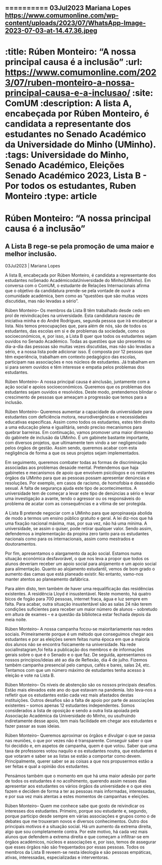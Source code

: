 
==========
03Jul2023
Mariana Lopes
https://www.comumonline.com/wp-content/uploads/2023/07/WhatsApp-Image-2023-07-03-at-14.47.36.jpeg
---
:title: Rúben Monteiro: “A nossa principal causa é a inclusão”
:url: https://www.comumonline.com/2023/07/ruben-monteiro-a-nossa-principal-causa-e-a-inclusao/
:site: ComUM
:description: A lista A, encabeçada por Rúben Monteiro, é candidata a representante dos estudantes no Senado Académico da Universidade do Minho (UMinho).
:tags: Universidade do Minho, Senado Académico, Eleições Senado Académico 2023, Lista B - Por todos os estudantes, Ruben Monteiro
:type: article
==========


# **Rúben Monteiro: “A nossa principal causa é a inclusão”**

## A Lista B rege-se pela promoção de uma maior e melhor inclusão.

03Jul2023 | Mariana Lopes

A lista B, encabeçada por Rúben Monteiro, é candidata a representante dos estudantes noSenado AcadémicodaUniversidade do Minho(UMinho). Em conversa com o ComUM, o estudante de Relações Internacionais afirma que o objetivo da candidatura prende-se pela vontade de ouvir a comunidade académica, bem como as “questões que são muitas vezes discutidas, mas não levadas a sério”.

Rúben Monteiro– Os membros da Lista B têm trabalhado desde cedo em prol de reivindicações na universidade. Esta candidatura nasceu de iniciativa minha e do André Rodrigues, segunda pessoa que irá encabeçar a lista. Nós temos preocupações que, para além de nós, são de todos os estudantes, das escolas em si e de problemas da sociedade, como os socioeconómicos, e, por isso, a Lista B quer que todos os estudantes sejam ouvidos no Senado Académico. Todas as questões que são presentes no dia-a-dia das pessoas são muitas vezes discutidas, mas não são levadas a sério, e a nossa lista pode adicionar isso. É composta por 12 pessoas que têm experiência, trabalham em contexto pedagógico das escolas, participam nas associações e nos núcleos de estudantes. Já trabalham em si para serem ouvidos e têm interesse e empatia pelos problemas dos estudantes.

Rúben Monteiro– A nossa principal causa é ainclusão, juntamente com a ação social e apoios socioeconómicos. Queremos que os problemas dos estudantes sejam ouvidos e resolvidos. Deste modo, pretendemos blindar o crescimento de pessoas que ameaçam a progressão que temos para a inclusão.

Rúben Monteiro– Queremos aumentar a capacidade da universidade para estudantes com deficiência motora, neurodivergências e necessidades educativas específicas. Assim como todos os estudantes, estes têm direito a uma educação plena e igualitária, sendo preciso mecanismos para quebrar barreiras. Em continuação, vamos promover uma maior dimensão do gabinete de inclusão da UMinho. É um gabinete bastante importante, com diversos projetos, que ultimamente tem vindo a ser negligenciado pelos órgãos de gestão. Assim sendo, queremos acabar com esta negligência de forma a que os seus projetos sejam implementados.

Em seguimento, queremos combater todas as formas de discriminação associadas aos problemas desaúde mental. Pretendemos que haja gabinetes e mecanismos de apoio que envolvem psicólogos e os restantes órgãos da UMinho para que as pessoas possam apresentar denúncias e resoluções. Por exemplo, em casos de racismo, de homofobia e deassédio sexual. A falta de segurança ajuda este tipo de acontecimentos. A universidade tem de começar a levar este tipo de denúncias a sério e levar uma investigação a avante, tendo o agressor ou os responsáveis do problema de acatar com as consequências e a vítima de ser protegida.

A Lista B pretende negociar com a UMinho para que apropinaseja abolida de modo a termos um ensino público gratuito e geral. A lei diz-nos que há uma fixação nacional máxima, mas, por sua vez, não há uma mínima. A universidade, se assim o quiser, pode retirar qualquer valor. Sendo assim, defendemos a implementação da propina zero tanto para os estudantes nacionais como para os internacionais, assim como mestrados e doutoramentos.

Por fim, apresentamos o alargamento da ação social. Estamos numa situação económica desfavorável, o que nos leva a propor que todos os alunos deveriam receber um apoio social para alojamento e um apoio social para alimentação. Quanto ao alojamento estudantil, vemos de bom grado o aumento das camas que está planeado existir. No entanto, vamo-nos manter atentos ao planeamento dafábrica.

Para além disto, tem também de haver uma requalificação das residências existentes. A residência Lloyd é insustentável. Neste momento, há quatro bicos de fogão para 700 pessoas, internet fraca, água e luz sempre em falta. Para acabar, outra situação insustentável são as salas 24 não terem condições suficientes para receber um maior número de alunos – sobretudo em altura de exames – e a questão da biblioteca estar fechada depois da meia noite.

Rúben Monteiro– A nossa campanha focou-se maioritariamente nas redes sociais. Primeiramente porque é um método que conseguimos chegar aos estudantes e por as eleições serem feitas numa época em que a maioria dos alunos não se encontra fisicamente na universidade. Na rede socialInstagram,foi feita a publicação dos membros e de informações gerais sobre o que é o Senado e o que faz. De seguida, apresentamos os nossos princípios/ideias até ao dia de Reflexão, dia 4 de julho. Fizemos também campanha presencial pelo campus, cafés e bares, salas 24, etc. Tentamos com que um número máximo de estudantes tenha acesso à eleição e vote na Lista B.

Rúben Monteiro– Os níveis de abstenção são os nossos principais desafios. Estão mais elevados este ano do que estavam na pandemia. Isto leva-nos a refletir que os estudantes estão cada vez mais afastados destas instituições. Outros desafios são a falta de apoio por parte de associações existentes – somos apenas 12 estudantes independentes. Somos considerados a lista de oposição e sendo a outra lista apoiada pela Associação Académica da Universidade do Minho, ou usufruindo indiretamente desse apoio, tem mais facilidade em chegar aos estudantes e fazer passar as suas ideias.

Rúben Monteiro– Queremos aproximar os órgãos e divulgar o que se passa nas reuniões, o que por vezes não é transparente. Conseguir saber o que foi decidido e, em aspetos de campanha, quem é que votou. Saber que uma taxa de professores votou naquilo e os estudantes noutra, que estudantes é que votaram e saber se as listas se estão a comportar como devem. Principalmente, querer saber se as coisas a que nos propusermos estão a ser feitas e qual a opinião dos estudantes.

Pensámos também que o momento em que há uma maior adesão por parte de todos os estudantes é no acolhimento, querendo assim nesses dias apresentar aos estudantes os vários órgãos da universidade e o que eles fazem e decidem de forma a ter as pessoas mais informadas, interessadas, e por sua vez mais atentas a estes momentos de campanhas e eleições.

Rúben Monteiro– Quem me conhece sabe que gosto de reivindicar os interesses dos estudantes. Primeiro, porque sou estudante e, segundo, porque participo desde sempre em várias associações e grupos como o de debates que me trouxeram novos e diversos conhecimentos. Outro dos principais motivos é a situação social. Há um aumento da extrema direita, algo que sou completamente contra. Por este motivo, há cada vez mais alunos que defendem a extrema direita e que começam a infiltrar-se em órgãos académicos, núcleos e associações e, por isso, temos de assegurar que esses órgãos não são frequentados por essas pessoas. Todos os membros da Lista B reveem-se nesta ideologia e são pessoas empáticas, ativas, interessadas, especializadas e interventoras.

